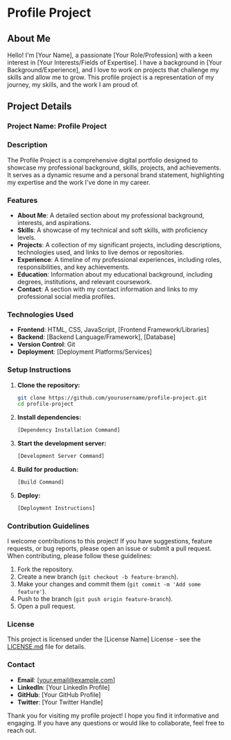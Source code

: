 # Profile Project

## About Me

Hello! I'm [Your Name], a passionate [Your Role/Profession] with a keen interest in [Your Interests/Fields of Expertise]. I have a background in [Your Background/Experience], and I love to work on projects that challenge my skills and allow me to grow. This profile project is a representation of my journey, my skills, and the work I am proud of. 

## Project Details

### Project Name: Profile Project

### Description

The Profile Project is a comprehensive digital portfolio designed to showcase my professional background, skills, projects, and achievements. It serves as a dynamic resume and a personal brand statement, highlighting my expertise and the work I've done in my career.

### Features

- **About Me**: A detailed section about my professional background, interests, and aspirations.
- **Skills**: A showcase of my technical and soft skills, with proficiency levels.
- **Projects**: A collection of my significant projects, including descriptions, technologies used, and links to live demos or repositories.
- **Experience**: A timeline of my professional experiences, including roles, responsibilities, and key achievements.
- **Education**: Information about my educational background, including degrees, institutions, and relevant coursework.
- **Contact**: A section with my contact information and links to my professional social media profiles.

### Technologies Used

- **Frontend**: HTML, CSS, JavaScript, [Frontend Framework/Libraries]
- **Backend**: [Backend Language/Framework], [Database]
- **Version Control**: Git
- **Deployment**: [Deployment Platforms/Services]

### Setup Instructions

1. **Clone the repository:**
   ```bash
   git clone https://github.com/yourusername/profile-project.git
   cd profile-project
   ```

2. **Install dependencies:**
   ```bash
   [Dependency Installation Command]
   ```

3. **Start the development server:**
   ```bash
   [Development Server Command]
   ```

4. **Build for production:**
   ```bash
   [Build Command]
   ```

5. **Deploy:**
   ```bash
   [Deployment Instructions]
   ```

### Contribution Guidelines

I welcome contributions to this project! If you have suggestions, feature requests, or bug reports, please open an issue or submit a pull request. When contributing, please follow these guidelines:

1. Fork the repository.
2. Create a new branch (`git checkout -b feature-branch`).
3. Make your changes and commit them (`git commit -m 'Add some feature'`).
4. Push to the branch (`git push origin feature-branch`).
5. Open a pull request.

### License

This project is licensed under the [License Name] License - see the [LICENSE.md](LICENSE.md) file for details.

### Contact

- **Email**: [your.email@example.com]
- **LinkedIn**: [Your LinkedIn Profile]
- **GitHub**: [Your GitHub Profile]
- **Twitter**: [Your Twitter Handle]

Thank you for visiting my profile project! I hope you find it informative and engaging. If you have any questions or would like to collaborate, feel free to reach out.